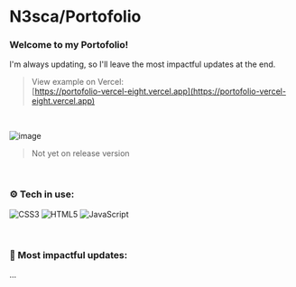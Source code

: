 # N3sca/Portofolio
### Welcome to my Portofolio!
I'm always updating, so I'll leave the most impactful updates at the end.

> View example on Vercel:
> <br />
> [https://portofolio-vercel-eight.vercel.app](https://portofolio-vercel-eight.vercel.app)

<br />

![image](https://github.com/N3sca/Portofolio/assets/62601767/a7478355-f37d-4601-b386-ee970df58172)
> Not yet on release version

<br />

### ⚙️ Tech in use:
![CSS3](https://img.shields.io/badge/css3-%231572B6.svg?style=for-the-badge&logo=css3&logoColor=white)
![HTML5](https://img.shields.io/badge/html5-%23E34F26.svg?style=for-the-badge&logo=html5&logoColor=white)
![JavaScript](https://img.shields.io/badge/JavaScript-F7DF1E?style=for-the-badge&logo=javascript&logoColor=black)

<br />

### 📜 Most impactful updates:
...